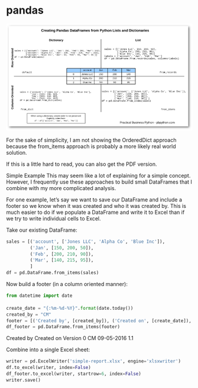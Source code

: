 # pandas

![](./images/pandas-dataframe-shadow.png)


For the sake of simplicity, I am not showing the OrderedDict approach because the from_items approach is probably a more likely real world solution.

If this is a little hard to read, you can also get the PDF version.

Simple Example
This may seem like a lot of explaining for a simple concept. However, I frequently use these approaches to build small DataFrames that I combine with my more complicated analysis.

For one example, let’s say we want to save our DataFrame and include a footer so we know when it was created and who it was created by. This is much easier to do if we populate a DataFrame and write it to Excel than if we try to write individual cells to Excel.

Take our existing DataFrame:

```py
sales = [('account', ['Jones LLC', 'Alpha Co', 'Blue Inc']),
         ('Jan', [150, 200, 50]),
         ('Feb', [200, 210, 90]),
         ('Mar', [140, 215, 95]),
         ]
df = pd.DataFrame.from_items(sales)
```

Now build a footer (in a column oriented manner):

```py
from datetime import date

create_date = "{:%m-%d-%Y}".format(date.today())
created_by = "CM"
footer = [('Created by', [created_by]), ('Created on', [create_date]), ('Version', [1.1])]
df_footer = pd.DataFrame.from_items(footer)
```

Created by	Created on	Version
0	CM	09-05-2016	1.1

Combine into a single Excel sheet:

```py
writer = pd.ExcelWriter('simple-report.xlsx', engine='xlsxwriter')
df.to_excel(writer, index=False)
df_footer.to_excel(writer, startrow=6, index=False)
writer.save()
```
